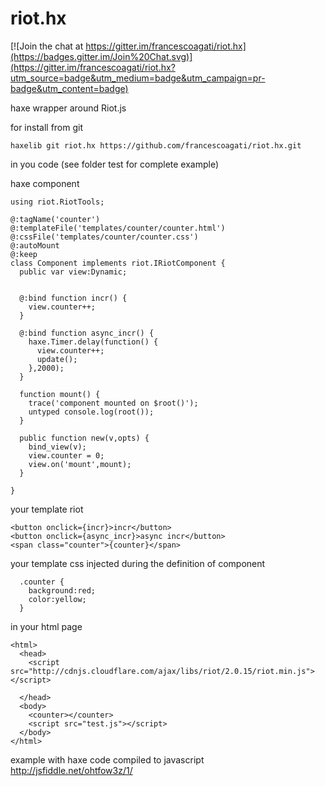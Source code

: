 # riot.hx

[![Join the chat at https://gitter.im/francescoagati/riot.hx](https://badges.gitter.im/Join%20Chat.svg)](https://gitter.im/francescoagati/riot.hx?utm_source=badge&utm_medium=badge&utm_campaign=pr-badge&utm_content=badge)

haxe wrapper around Riot.js

for install from git
```
haxelib git riot.hx https://github.com/francescoagati/riot.hx.git
```


in you code (see folder test for complete example)

haxe component
```
using riot.RiotTools;

@:tagName('counter')
@:templateFile('templates/counter/counter.html')
@:cssFile('templates/counter/counter.css')
@:autoMount
@:keep
class Component implements riot.IRiotComponent {
  public var view:Dynamic;


  @:bind function incr() {
    view.counter++;
  }

  @:bind function async_incr() {
    haxe.Timer.delay(function() {
      view.counter++;
      update();
    },2000);
  }

  function mount() {
    trace('component mounted on $root()');
    untyped console.log(root());
  }

  public function new(v,opts) {
    bind_view(v);
    view.counter = 0;
    view.on('mount',mount);
  }

}
```
your template riot
```
<button onclick={incr}>incr</button>
<button onclick={async_incr}>async incr</button>
<span class="counter">{counter}</span>
```

your template css injected during the definition of component
```
  .counter {
    background:red;
    color:yellow;
  }
```

in your html page
```
<html>
  <head>
    <script src="http://cdnjs.cloudflare.com/ajax/libs/riot/2.0.15/riot.min.js"></script>

  </head>
  <body>
    <counter></counter>
    <script src="test.js"></script>
  </body>
</html>
```

example with haxe code compiled to javascript
http://jsfiddle.net/ohtfow3z/1/
